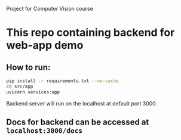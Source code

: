 Project for Computer Vision course

# This repo containing backend for web-app demo

## How to run:

```bash
pip install -r requirements.txt --no-cache
cd src/app
uvicorn services:app
```

Backend server will run on the localhost at default port 3000.

## Docs for backend can be accessed at ```localhost:3000/docs```
